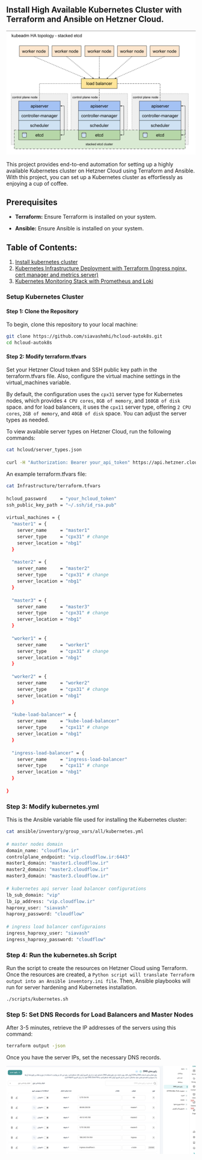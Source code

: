 ## Install High Available Kubernetes Cluster with Terraform and Ansible on Hetzner Cloud.

![Kubernetes high level design](images/kuberntes-high-level-design.png "Kubernetes high level design")

This project provides end-to-end automation for setting up a highly available Kubernetes cluster on Hetzner Cloud using Terraform and Ansible. With this project, you can set up a Kubernetes cluster as effortlessly as enjoying a cup of coffee.

## Prerequisites

- **Terraform:** Ensure Terraform is installed on your system.

- **Ansible:** Ensure Ansible is installed on your system.

## Table of Contents:
  1. [Install kubernetes cluster](#Setup-Kubernetes-Cluster)
  2. [Kubernetes Infrastructure Deployment with Terraform (Ingress nginx, cert manager and metrics server)](kubernetes/README.md#Kubernetes-Infrastructure-Deployment-with-Terraform-and-Helm)
  3. [Kubernetes Monitoring Stack with Prometheus and Loki](observability/README.md#Kubernetes-Monitoring-Stack-with-Prometheus-and-Loki)

### Setup Kubernetes Cluster 

#### Step 1: Clone the Repository

To begin, clone this repository to your local machine:

```bash
git clone https://github.com/siavashmhi/hcloud-autok8s.git
cd hcloud-autok8s
```

#### Step 2: Modify terraform.tfvars

Set your Hetzner Cloud token and SSH public key path in the terraform.tfvars file. Also, configure the virtual machine settings in the virtual_machines variable.

By default, the configuration uses the `cpx31` server type for Kubernetes nodes, which provides `4 CPU cores`, `8GB of memory`, and `160GB of disk` space. and for load balancers, it uses the `cpx11` server type, offering `2 CPU cores`, `2GB of memory`, and `40GB of disk` space. You can adjust the server types as needed.

To view available server types on Hetzner Cloud, run the following commands:
```bash
cat hcloud/server_types.json 

curl -H "Authorization: Bearer your_api_token" https://api.hetzner.cloud/v1/server_types
```

An example terraform.tfvars file:

```bash
cat Infrastructure/terraform.tfvars  

hcloud_password     = "your_hcloud_token"
ssh_public_key_path = "~/.ssh/id_rsa.pub"

virtual_machines = {
  "master1" = {
    server_name     = "master1"
    server_type     = "cpx31" # change
    server_location = "nbg1"
  }

  "master2" = {
    server_name     = "master2"
    server_type     = "cpx31" # change
    server_location = "nbg1"
  }

  "master3" = {
    server_name     = "master3"
    server_type     = "cpx31" # change
    server_location = "nbg1"
  }

  "worker1" = {
    server_name     = "worker1"
    server_type     = "cpx31" # change
    server_location = "nbg1"
  }

  "worker2" = {
    server_name     = "worker2"
    server_type     = "cpx31" # change
    server_location = "nbg1"
  }

  "kube-load-balancer" = {
    server_name     = "kube-load-balancer"
    server_type     = "cpx11" # change
    server_location = "nbg1"
  }

  "ingress-load-balancer" = {
    server_name     = "ingress-load-balancer"
    server_type     = "cpx11" # change
    server_location = "nbg1"
  }

}

```

### Step 3: Modify kubernetes.yml

This is the Ansible variable file used for installing the Kubernetes cluster:

```bash
cat ansible/inventory/group_vars/all/kubernetes.yml 

# master nodes domain
domain_name: "cloudflow.ir"
controlplane_endpoint: "vip.cloudflow.ir:6443"
master1_domain: "master1.cloudflow.ir"
master2_domain: "master2.cloudflow.ir"
master3_domain: "master3.cloudflow.ir"

# kubernetes api server load balancer configurations
lb_sub_domain: "vip"
lb_ip_address: "vip.cloudflow.ir"
haproxy_user: "siavash"
haproxy_password: "cloudflow"

# ingress load balancer configuraions
ingress_haproxy_user: "siavash"
ingress_haproxy_password: "cloudflow"

```

### Step 4: Run the kubernetes.sh Script 

Run the script to create the resources on Hetzner Cloud using Terraform. Once the resources are created, a `Python script will translate Terraform output into an Ansible inventory.ini file`. Then, Ansible playbooks will run for server hardening and Kubernetes installation.

```bash
./scripts/kubernetes.sh   
```

### Step 5: Set DNS Records for Load Balancers and Master Nodes

After 3-5 minutes, retrieve the IP addresses of the servers using this command:

```bash
terraform output -json
```

Once you have the server IPs, set the necessary DNS records.

![DNS Records](images/records.png "DNS Records")
